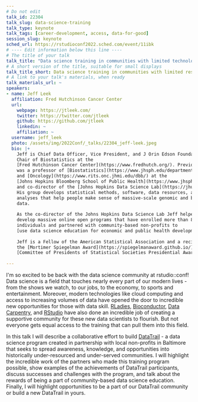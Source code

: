 ```yaml
---
# Do not edit
talk_id: 22304
talk_slug: data-science-training
talk_type: keynote
talk_tags: [career-development, access, data-for-good]
session_slug: keynote
sched_url: https://rstudioconf2022.sched.com/event/11ibk
# ---- Edit information below this line ----
# The title of your talk
talk_title: "Data science training in communities with limited technology resources and opportunities"
# A short version of the title, suitable for small displays
talk_title_short: Data science training in communities with limited resources and opportunities
# A link to your talk's materials, when ready
talk_materials_url: ~
speakers:
- name: Jeff Leek
  affiliation: Fred Hutchinson Cancer Center
  url:
    webpage: https://jtleek.com/
    twitter: https://twitter.com/jtleek
    github: https://github.com/jtleek
    linkedin: ~
    affiliation: ~
  username: jeff_leek
  photo: /assets/img/2022Conf/_talks/22304_jeff-leek.jpeg
  bio: |+
    Jeff is Chief Data Officer, Vice President, and J Orin Edson Foundation
    Chair of Biostatistics at the 
    [Fred Hutchinson Cancer Center](https://www.fredhutch.org/). Previously, he
    was a professor of [Biostatistics](https://www.jhsph.edu/departments/biostatistics/)
    and [Oncology](https://www.rits.onc.jhmi.edu/dbb/) at the 
    [Johns Hopkins Bloomberg School of Public Health](https://www.jhsph.edu/)
    and co-director of the [Johns Hopkins Data Science Lab](https://jhudatascience.org/).
    His group develops statistical methods, software, data resources, and data
    analyses that help people make sense of massive-scale genomic and biomedical
    data. 
    
    As the co-director of the Johns Hopkins Data Science Lab Jeff helped to
    develop massive online open programs that have enrolled more than 8 million
    individuals and partnered with community-based non-profits to 
    [use data science education for economic and public health development](https://magazine.jhsph.edu/2019/data-science-careers-baltimores-underserved-community-members).
    
    Jeff is a Fellow of the American Statistical Association and a recipient of
    the [Mortimer Spiegelman Award](https://spiegelmanaward.github.io/) and
    [Committee of Presidents of Statistical Societies Presidential Award](https://en.wikipedia.org/wiki/COPSS_Presidents%27_Award).
    
---
```


<!-- ABSTRACT ----
Please write abstract below. You may use simple markdown (links, code style, bold, italics)
-->

I'm so excited to be back with the data science community at rstudio::conf!
Data science is a field that touches nearly every part of our modern lives - from the shows we watch, to our jobs, to the economy, to sports and entertainment.
Moreover, modern technologies like cloud computing and access to increasing volumes of data have opened the door to incredible new opportunities for those with data skill.
[RLadies](https://rladies.org/), [Bioconductor](https://bioconductor.org/), [Data Carpentry](https://datacarpentry.org/), and [RStudio](https://rstudio.com) have also done an incredible job of creating a supportive community for these new data scientists to flourish.
But not everyone gets equal access to the training that can pull them into this field.

In this talk I will describe a collaborative effort to build [DataTrail](https://www.datatrail.org/) - a data science program created in partnership with local non-profits in Baltimore that seeks to spread awareness, knowledge, and opportunities into historically under-resourced and under-served communities.
I will highlight the incredible work of the partners who made this training program possible, show examples of the achievements of DataTrail participants, discuss successes and challenges with the program, and talk about the rewards of being a part of community-based data science education.
Finally, I will highlight opportunities to be a part of our DataTrail community or build a new DataTrail in yours.
